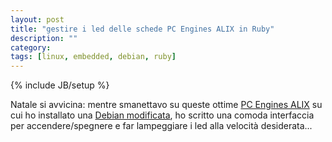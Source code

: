 ```yaml
---
layout: post
title: "gestire i led delle schede PC Engines ALIX in Ruby"
description: ""
category:
tags: [linux, embedded, debian, ruby]
---
```

{% include JB/setup %}

Natale si avvicina: mentre smanettavo su queste ottime [PC Engines ALIX](http://pcengines.ch/alix.htm) su cui ho installato una [Debian modificata](http://code.google.com/p/debian-for-alix/),
ho scritto una comoda interfaccia per accendere/spegnere e far lampeggiare i led alla velocità desiderata...

<script src="https://gist.github.com/4044809.js?file=AlixLed.rb"></script>

